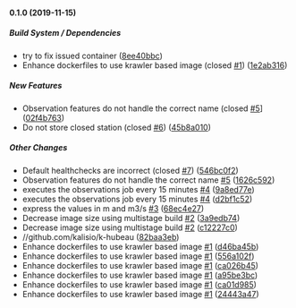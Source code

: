 #### 0.1.0 (2019-11-15)

##### Build System / Dependencies

*  try to fix issued container ([8ee40bbc](https://github.com/kalisio/k-hubeau/commit/8ee40bbccf91ec7873c2cf9836fdd8ea5cbdcd0a))
*  Enhance dockerfiles to use krawler based image (closed [#1](https://github.com/kalisio/k-hubeau/pull/1)) ([1e2ab316](https://github.com/kalisio/k-hubeau/commit/1e2ab316b11636d99b8806e46111432c5381b7fe))

##### New Features

*  Observation features do not handle the correct name (closed [#5](https://github.com/kalisio/k-hubeau/pull/5)] ([02f4b763](https://github.com/kalisio/k-hubeau/commit/02f4b763b5ed5e670a043d4073747f9d7174b558))
*  Do not store closed station (closed [#6](https://github.com/kalisio/k-hubeau/pull/6)) ([45b8a010](https://github.com/kalisio/k-hubeau/commit/45b8a010d00ed6e9ad6c06655edb1e0d22b8f72b))

##### Other Changes

*  Default healthchecks are incorrect (closed [#7](https://github.com/kalisio/k-hubeau/pull/7)) ([546bc0f2](https://github.com/kalisio/k-hubeau/commit/546bc0f2b009dcab9a048f27ac52b294550003c4))
*  Observation features do not handle the correct name [#5](https://github.com/kalisio/k-hubeau/pull/5) ([1626c592](https://github.com/kalisio/k-hubeau/commit/1626c592b292a745c1d41ff6d808a458f421f788))
*  executes the observations job every 15 minutes [#4](https://github.com/kalisio/k-hubeau/pull/4) ([9a8ed77e](https://github.com/kalisio/k-hubeau/commit/9a8ed77eef5a27051e054c7794016405f38466f0))
*  executes the observations job every 15 minutes [#4](https://github.com/kalisio/k-hubeau/pull/4) ([d2bf1c52](https://github.com/kalisio/k-hubeau/commit/d2bf1c52b6074929c0c911fe9d1667ebc7fb4e69))
*  express the values ​​in m and m3/s [#3](https://github.com/kalisio/k-hubeau/pull/3) ([68ec4e27](https://github.com/kalisio/k-hubeau/commit/68ec4e27a23468df8afe1a9cdd9f97208954b894))
*  Decrease image size using multistage build [#2](https://github.com/kalisio/k-hubeau/pull/2) ([3a9edb74](https://github.com/kalisio/k-hubeau/commit/3a9edb74701c34629a98af84954bf375c085b095))
*  Decrease image size using multistage build [#2](https://github.com/kalisio/k-hubeau/pull/2) ([c12227c0](https://github.com/kalisio/k-hubeau/commit/c12227c02c2246769d8857cb758283b88dccb846))
* //github.com/kalisio/k-hubeau ([82baa3eb](https://github.com/kalisio/k-hubeau/commit/82baa3ebe143c7126c7e5983518239abc1ac5d2c))
*  Enhance dockerfiles to use krawler based image [#1](https://github.com/kalisio/k-hubeau/pull/1) ([d46ba45b](https://github.com/kalisio/k-hubeau/commit/d46ba45be66861f7ac798d0125ba12ca7d974ff9))
*  Enhance dockerfiles to use krawler based image [#1](https://github.com/kalisio/k-hubeau/pull/1) ([556a102f](https://github.com/kalisio/k-hubeau/commit/556a102f6ed3dc8009c6700611ea08fc850e4366))
*  Enhance dockerfiles to use krawler based image [#1](https://github.com/kalisio/k-hubeau/pull/1) ([ca026b45](https://github.com/kalisio/k-hubeau/commit/ca026b45558bab6d67602f6d4841ff369fd35714))
*  Enhance dockerfiles to use krawler based image [#1](https://github.com/kalisio/k-hubeau/pull/1) ([a95be3bc](https://github.com/kalisio/k-hubeau/commit/a95be3bcfc16bbcc91aacd3d65d128180c4337c9))
*  Enhance dockerfiles to use krawler based image [#1](https://github.com/kalisio/k-hubeau/pull/1) ([ca01d985](https://github.com/kalisio/k-hubeau/commit/ca01d98527a2981ff930a5082004584ea52331ab))
*  Enhance dockerfiles to use krawler based image [#1](https://github.com/kalisio/k-hubeau/pull/1) ([24443a47](https://github.com/kalisio/k-hubeau/commit/24443a4755746158fb69e728e10b7fcd3d30bfb4))

